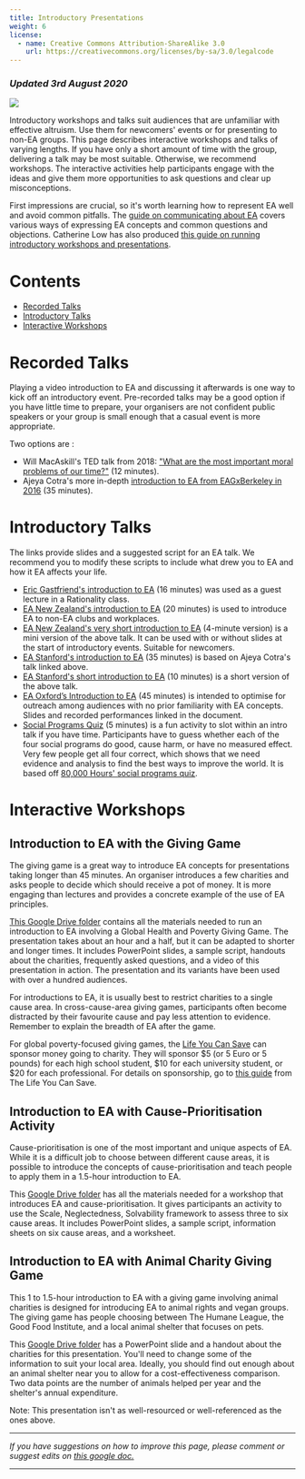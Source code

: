 ```yaml
---
title: Introductory Presentations
weight: 6
license:
  - name: Creative Commons Attribution-ShareAlike 3.0
    url: https://creativecommons.org/licenses/by-sa/3.0/legalcode
---
```

### *Updated 3rd August 2020*

<p class="large_image_wrapper">
<img src="/img/intropresentation.png" />
</p>

Introductory workshops and talks suit audiences that are unfamiliar with effective altruism. Use them for newcomers' events or for presenting to non-EA groups. This page describes interactive workshops and talks of varying lengths. If you have only a short amount of time with the group, delivering a talk may be most suitable. Otherwise, we recommend workshops. The interactive activities help participants engage with the ideas and give them more opportunities to ask questions and clear up misconceptions.

First impressions are crucial, so it's worth learning how to represent EA well and avoid common pitfalls. The <a target="_blank" href="/learn/communicate-ea/">guide on communicating about EA</a> covers various ways of expressing EA concepts and common questions and objections. Catherine Low has also produced <a target="_blank" href="https://docs.google.com/document/d/1FURw0YwQkb4ZPiGE0MQwbSKBbbWuI7gDsIjMbBcA_VA/">this guide on running introductory workshops and presentations</a>.

# Contents

* <a href="#videos">Recorded Talks
  </a>
* <a href="#talks">Introductory Talks</a>
* <a href="#workshops">Interactive Workshops</a>

<a name="videos"></a>

# Recorded Talks

Playing a video introduction to EA and discussing it afterwards is one way to kick off an introductory event. Pre-recorded talks may be a good option if you have little time to prepare, your organisers are not confident public speakers or your group is small enough that a casual event is more appropriate.

Two options are :

* Will MacAskill's TED talk from 2018: <a target="_blank" href="https://www.youtube.com/watch?v=WyprXhvGVYk&feature=youtu.be">"What are the most important moral problems of our time?"</a> (12 minutes). 
* Ajeya Cotra's more in-depth <a target="_blank" href="https://www.youtube.com/watch?v=48VAQtGmfWY">introduction to EA from EAGxBerkeley in 2016</a> (35 minutes).

<a name="talks"></a>

# Introductory Talks

The links provide slides and a suggested script for an EA talk. We recommend you to modify these scripts to include what drew you to EA and how it EA affects your life.

* <a target="_blank" href="https://drive.google.com/drive/folders/1u2SHkoo_Ns-OkzOj897Z6mPMkDmHkGmT?usp=sharing">Eric Gastfriend's introduction to EA</a> (16 minutes) was used as a guest lecture in a Rationality class. 
* <a target="_blank" href="https://drive.google.com/drive/folders/1vqg2hFzlazg6qi8n2j44jzBOANok-ao1?usp=sharing">EA New Zealand's introduction to EA</a> (20 minutes) is used to introduce EA to non-EA clubs and workplaces. 
* <a target="_blank" href="https://drive.google.com/drive/folders/1kUZUC-addsdDJTaR6QhOnZ6jjqZOi1pS?usp=sharing">EA New Zealand's very short introduction to EA</a> (4-minute version) is a mini version of the above talk. It can be used with or without slides at the start of introductory events. Suitable for newcomers. 
* <a target="_blank" href="https://drive.google.com/drive/folders/1PMOPsZRJ2u4ENfEbYP7FNDsARiG0iqPl?usp=sharing">EA Stanford's introduction to EA</a> (35 minutes) is based on Ajeya Cotra's talk linked above. 
* <a target="_blank" href="https://drive.google.com/drive/folders/1TX7xrH54OwFbph3dBvbxa-RqvVw-3dAw?usp=sharing">EA Stanford's short introduction to EA</a> (10 minutes) is a short version of the above talk. 
*  <a target="_blank" href="https://docs.google.com/document/d/1VfFNN16mN4B0Ixc2JejaKAoFuvMv1uoQJ7y6MgKFOdU/edit">EA Oxford’s Introduction to EA</a> (45 minutes) is intended to optimise for outreach among audiences with no prior familiarity with EA concepts. Slides and recorded performances linked in the document.
* <a target="_blank" href="https://drive.google.com/drive/folders/1FOSPEdl-m42aIj5PLxNi15g6UX9daJO-?usp=sharing">Social Programs Quiz</a> (5 minutes) is a fun activity to slot within an intro talk if you have time. Participants have to guess whether each of the four social programs do good, cause harm, or have no measured effect. Very few people get all four correct, which shows that we need evidence and analysis to find the best ways to improve the world. It is based off <a target="_blank" href="https://80000hours.org/articles/can-you-guess/">80,000 Hours' social programs quiz</a>.  

<a name="workshops"></a>

# Interactive Workshops

## Introduction to EA with the Giving Game

The giving game is a great way to introduce EA concepts for presentations taking longer than 45 minutes. An organiser introduces a few charities and asks people to decide which should receive a pot of money. It is more engaging than lectures and provides a concrete example of the use of EA principles.

<a target="_blank" href="https://drive.google.com/drive/folders/1mOEplBHPA3ONKrI8YhhhbGJP5-YiNCsf?usp=sharing">This Google Drive folder</a> contains all the materials needed to run an introduction to EA involving a Global Health and Poverty Giving Game. The presentation takes about an hour and a half, but it can be adapted to shorter and longer times. It includes PowerPoint slides, a sample script, handouts about the charities, frequently asked questions, and a video of this presentation in action. The presentation and its variants have been used with over a hundred audiences.

For introductions to EA, it is usually best to restrict charities to a single cause area. In cross-cause-area giving games, participants often become distracted by their favourite cause and pay less attention to evidence. Remember to explain the breadth of EA after the game.

For global poverty-focused giving games, the <a target="_blank" href="https://www.thelifeyoucansave.org/">Life You Can Save</a> can sponsor money going to charity. They will sponsor $5 (or 5 Euro or 5 pounds) for each high school student, $10 for each university student, or $20 for each professional. For details on sponsorship, go to <a target="_blank" href="https://www.thelifeyoucansave.org/giving-games">this guide</a> from The Life You Can Save.

## Introduction to EA with Cause-Prioritisation Activity

Cause-prioritisation is one of the most important and unique aspects of EA. While it is a difficult job to choose between different cause areas, it is possible to introduce the concepts of cause-prioritisation and teach people to apply them in a 1.5-hour introduction to EA.

This <a target="_blank" href="https://drive.google.com/drive/folders/1Sqitu3q8b4NJZ95ec_O1n3_zHkrNCE8U?usp=sharing">Google Drive folder</a> has all the materials needed for a workshop that introduces EA and cause-prioritisation. It gives participants an activity to use the Scale, Neglectedness, Solvability framework to assess three to six cause areas. It includes PowerPoint slides, a sample script, information sheets on six cause areas, and a worksheet.

## Introduction to EA with Animal Charity Giving Game

This 1 to 1.5-hour introduction to EA with a giving game involving animal charities is designed for introducing EA to animal rights and vegan groups. The giving game has people choosing between The Humane League, the Good Food Institute, and a local animal shelter that focuses on pets. 

This <a target="_blank" href="https://drive.google.com/drive/u/0/folders/12nRkyD_F_TCdAWP2MGWGNO_woaUjpJgy">Google Drive folder</a> has a PowerPoint slide and a handout about the charities for this presentation. You'll need to change some of the information to suit your local area. Ideally, you should find out enough about an animal shelter near you to allow for a cost-effectiveness comparison. Two data points are the number of animals helped per year and the shelter's annual expenditure.

Note: This presentation isn't as well-resourced or well-referenced as the ones above.

<hr>

*If you have suggestions on how to improve this page, please comment or suggest edits on*   <a target="_blank" href="https://docs.google.com/document/d/1tueIpoSWwqEYgs5aqhxKcBTs3TYq5koMmMO-4xTj14E/edit#"> *this google doc.*</a> 

<hr>
